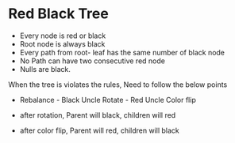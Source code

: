 # Red Black Tree

* Every node is red or black
* Root node is always black
* Every path from root- leaf has the same number of black node
* No Path can have two consecutive red node
* Nulls are black.

When the tree is violates the rules, Need to follow the below points

* Rebalance
       - Black Uncle Rotate
       - Red   Uncle Color flip

* after rotation, Parent will black, children will red
* after color flip, Parent will red, children will black